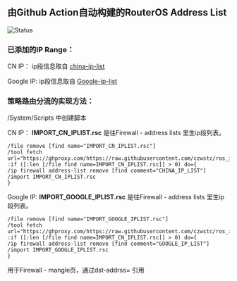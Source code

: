 ## 由Github Action自动构建的RouterOS Address List
![Status]([https://myoctocat.com/assets/images/base-octocat.svg](https://github.com/czwstc/ros_ip_list/actions/workflows/main.yml/badge.svg))

### 已添加的IP Range：
CN IP：
ip段信息取自 [china-ip-list](https://github.com/mayaxcn/china-ip-list)

Google IP:
ip段信息取自 [Google-ip-list](https://support.google.com/a/answer/10026322?hl=en)


### 策略路由分流的实现方法：
/System/Scripts 中创建脚本

CN IP：
**IMPORT_CN_IPLIST.rsc** 是往Firewall - address lists 里生ip段列表。
```
/file remove [find name="IMPORT_CN_IPLIST.rsc"]
/tool fetch url="https://ghproxy.com/https://raw.githubusercontent.com/czwstc/ros_ip_list/main/IMPORT_CN_IPLIST.rsc"
:if ([:len [/file find name=IMPORT_CN_IPLIST.rsc]] > 0) do={
/ip firewall address-list remove [find comment="CHINA_IP_LIST"]
/import IMPORT_CN_IPLIST.rsc
}
```

Google IP:
**IMPORT_GOOGLE_IPLIST.rsc** 是往Firewall - address lists 里生ip段列表。
```
/file remove [find name="IMPORT_GOOGLE_IPLIST.rsc"]
/tool fetch url="https://ghproxy.com/https://raw.githubusercontent.com/czwstc/ros_ip_list/main/IMPORT_GOOGLE_IPLIST.rsc"
:if ([:len [/file find name=IMPORT_CN_IPLIST.rsc]] > 0) do={
/ip firewall address-list remove [find comment="GOOGLE_IP_LIST"]
/import IMPORT_GOOGLE_IPLIST.rsc
}
```

用于Firewall - mangle页，通过dst-addrss= 引用
